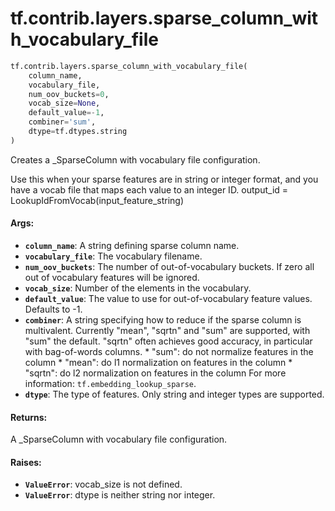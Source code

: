 <div itemscope itemtype="http://developers.google.com/ReferenceObject">
<meta itemprop="name" content="tf.contrib.layers.sparse_column_with_vocabulary_file" />
<meta itemprop="path" content="Stable" />
</div>

# tf.contrib.layers.sparse_column_with_vocabulary_file

``` python
tf.contrib.layers.sparse_column_with_vocabulary_file(
    column_name,
    vocabulary_file,
    num_oov_buckets=0,
    vocab_size=None,
    default_value=-1,
    combiner='sum',
    dtype=tf.dtypes.string
)
```

Creates a _SparseColumn with vocabulary file configuration.

Use this when your sparse features are in string or integer format, and you
have a vocab file that maps each value to an integer ID.
output_id = LookupIdFromVocab(input_feature_string)

#### Args:

* <b>`column_name`</b>: A string defining sparse column name.
* <b>`vocabulary_file`</b>: The vocabulary filename.
* <b>`num_oov_buckets`</b>: The number of out-of-vocabulary buckets. If zero all out of
    vocabulary features will be ignored.
* <b>`vocab_size`</b>: Number of the elements in the vocabulary.
* <b>`default_value`</b>: The value to use for out-of-vocabulary feature values.
    Defaults to -1.
* <b>`combiner`</b>: A string specifying how to reduce if the sparse column is
    multivalent. Currently "mean", "sqrtn" and "sum" are supported, with "sum"
    the default. "sqrtn" often achieves good accuracy, in particular with
    bag-of-words columns.
      * "sum": do not normalize features in the column
      * "mean": do l1 normalization on features in the column
      * "sqrtn": do l2 normalization on features in the column
    For more information: `tf.embedding_lookup_sparse`.
* <b>`dtype`</b>: The type of features. Only string and integer types are supported.


#### Returns:

A _SparseColumn with vocabulary file configuration.


#### Raises:

* <b>`ValueError`</b>: vocab_size is not defined.
* <b>`ValueError`</b>: dtype is neither string nor integer.